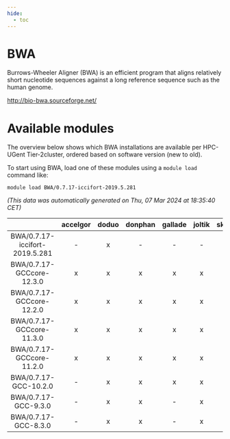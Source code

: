 ```yaml
---
hide:
  - toc
---
```


BWA
===


Burrows-Wheeler Aligner (BWA) is an efficient program that aligns relatively short nucleotide sequences against a long reference sequence such as the human genome.

http://bio-bwa.sourceforge.net/
# Available modules


The overview below shows which BWA installations are available per HPC-UGent Tier-2cluster, ordered based on software version (new to old).

To start using BWA, load one of these modules using a `module load` command like:

```shell
module load BWA/0.7.17-iccifort-2019.5.281
```

*(This data was automatically generated on Thu, 07 Mar 2024 at 18:35:40 CET)*  

| |accelgor|doduo|donphan|gallade|joltik|skitty|
| :---: | :---: | :---: | :---: | :---: | :---: | :---: |
|BWA/0.7.17-iccifort-2019.5.281|-|x|-|-|-|-|
|BWA/0.7.17-GCCcore-12.3.0|x|x|x|x|x|x|
|BWA/0.7.17-GCCcore-12.2.0|x|x|x|x|x|x|
|BWA/0.7.17-GCCcore-11.3.0|x|x|x|x|x|x|
|BWA/0.7.17-GCCcore-11.2.0|x|x|x|x|x|x|
|BWA/0.7.17-GCC-10.2.0|-|x|x|x|x|x|
|BWA/0.7.17-GCC-9.3.0|-|x|x|-|x|x|
|BWA/0.7.17-GCC-8.3.0|-|x|x|-|x|x|
